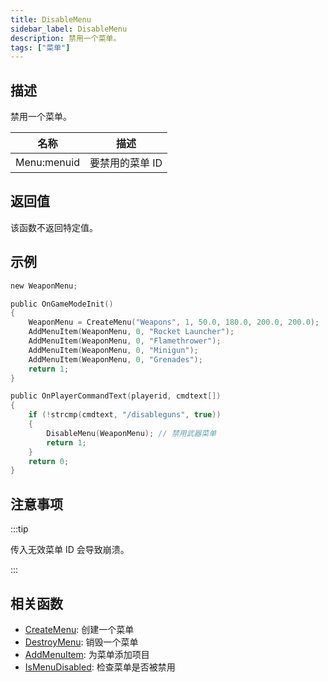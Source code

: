 ```yaml
---
title: DisableMenu
sidebar_label: DisableMenu
description: 禁用一个菜单。
tags: ["菜单"]
---
```


## 描述

禁用一个菜单。

| 名称        | 描述            |
| ----------- | --------------- |
| Menu:menuid | 要禁用的菜单 ID |

## 返回值

该函数不返回特定值。

## 示例

```c
new WeaponMenu;

public OnGameModeInit()
{
    WeaponMenu = CreateMenu("Weapons", 1, 50.0, 180.0, 200.0, 200.0);
    AddMenuItem(WeaponMenu, 0, "Rocket Launcher");
    AddMenuItem(WeaponMenu, 0, "Flamethrower");
    AddMenuItem(WeaponMenu, 0, "Minigun");
    AddMenuItem(WeaponMenu, 0, "Grenades");
    return 1;
}

public OnPlayerCommandText(playerid, cmdtext[])
{
    if (!strcmp(cmdtext, "/disableguns", true))
    {
        DisableMenu(WeaponMenu); // 禁用武器菜单
        return 1;
    }
    return 0;
}
```

## 注意事项

:::tip

传入无效菜单 ID 会导致崩溃。

:::

## 相关函数

- [CreateMenu](CreateMenu): 创建一个菜单
- [DestroyMenu](DestroyMenu): 销毁一个菜单
- [AddMenuItem](AddMenuItem): 为菜单添加项目
- [IsMenuDisabled](IsMenuDisabled): 检查菜单是否被禁用
